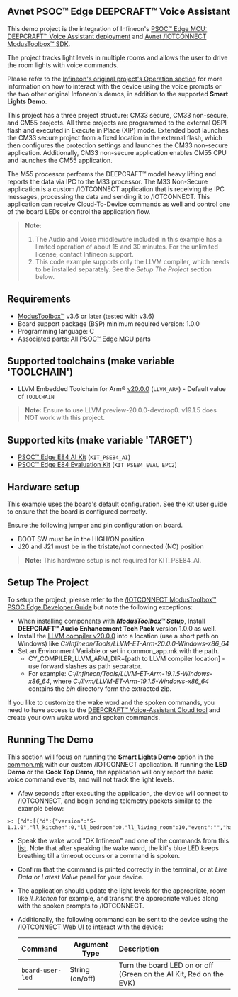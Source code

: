 ## Avnet PSOC™ Edge DEEPCRAFT™ Voice Assistant

This demo project is the integration of 
Infineon's [PSOC™ Edge MCU: DEEPCRAFT™ Voice Assistant deployment](https://github.com/Infineon/mtb-example-psoc-edge-voice-assistant-deploy)
and [Avnet /IOTCONNECT ModusToolbox&trade; SDK](https://github.com/avnet-iotconnect/avnet-iotc-mtb-sdk). 

The project tracks light levels in multiple rooms and allows the user to 
drive the room lights with voice commands.

Please refer to the 
[Infineon's original project's Operation section](https://github.com/Infineon/mtb-example-psoc-edge-voice-assistant-deploy?tab=readme-ov-file#operation)
for more information on how to interact with the device using the voice prompts or the two other original Infoneon's demos, 
in addition to the supported **Smart Lights Demo**.

This project has a three project structure: CM33 secure, CM33 non-secure, and CM55 projects. All three projects are programmed to the external QSPI flash and executed in Execute in Place (XIP) mode. Extended boot launches the CM33 secure project from a fixed location in the external flash, which then configures the protection settings and launches the CM33 non-secure application. Additionally, CM33 non-secure application enables CM55 CPU and launches the CM55 application.

The M55 processor performs the DEEPCRAFT™ model heavy lifting and reports the data via IPC to the M33 processor.
The M33 Non-Secure application is a custom /IOTCONNECT application that is receiving the IPC messages, 
processing the data and sending it to /IOTCONNECT. 
This application can receive Cloud-To-Device commands as well and control one of the board LEDs or control the application flow.    

> **Note:**
> 1. The Audio and Voice middleware included in this example has a limited operation of about 15 and 30 minutes. For the unlimited license, contact Infineon support.
> 2. This code example supports only the LLVM compiler, which needs to be installed separately. See the *Setup The Project* section below.

## Requirements

- [ModusToolbox&trade;](https://www.infineon.com/modustoolbox) v3.6 or later (tested with v3.6)
- Board support package (BSP) minimum required version: 1.0.0
- Programming language: C
- Associated parts: All [PSOC&trade; Edge MCU](https://www.infineon.com/products/microcontroller/32-bit-psoc-arm-cortex/32-bit-psoc-edge-arm) parts

## Supported toolchains (make variable 'TOOLCHAIN')

- LLVM Embedded Toolchain for Arm&reg; [v20.0.0](https://github.com/ARM-software/LLVM-embedded-toolchain-for-Arm/releases/tag/preview-20.0.0-devdrop0) (`LLVM_ARM`) - Default value of `TOOLCHAIN`

> **Note:**
> Ensure to use LLVM preview-20.0.0-devdrop0. v19.1.5 does NOT work with this project. 


## Supported kits (make variable 'TARGET')

- [PSOC&trade; Edge E84 AI Kit](https://www.infineon.com/KIT_PSE84_AI) (`KIT_PSE84_AI`)
- [PSOC&trade; Edge E84 Evaluation Kit](https://www.infineon.com/KIT_PSE84_EVAL) (`KIT_PSE84_EVAL_EPC2`)

## Hardware setup

This example uses the board's default configuration. 
See the kit user guide to ensure that the board is configured correctly.

Ensure the following jumper and pin configuration on board.
- BOOT SW must be in the HIGH/ON position
- J20 and J21 must be in the tristate/not connected (NC) position

> **Note:** This hardware setup is not required for KIT_PSE84_AI.

## Setup The Project

To setup the project, please refer to the 
[/IOTCONNECT ModusToolbox&trade; PSOC Edge Developer Guide](DEVELOPER_GUIDE.md)
but note the following exceptions:
 - When installing components with ***ModusToolbox&trade; Setup***, Install **DEEPCRAFT™ Audio Enhancement Tech Pack** version 1.0.0 as well.
 - Install the [LLVM compiler v20.0.0](https://github.com/ARM-software/LLVM-embedded-toolchain-for-Arm/releases/tag/preview-20.0.0-devdrop0)
into a location (use a short path on Windows) like *C:/Infineon/Tools/LLVM-ET-Arm-20.0.0-Windows-x86_64*
 - Set an Environment Variable or set in common_app.mk with the path.
   - CY_COMPILER_LLVM_ARM_DIR=[path to LLVM compiler location] - use forward slashes as path separator. 
   - For example: *C:/Infineon/Tools/LLVM-ET-Arm-19.1.5-Windows-x86_64*, where  *C:/llvm/LLVM-ET-Arm-19.1.5-Windows-x86_64* contains the *bin* directory form the extracted zip.

If you like to customize the wake word and the spoken commands, you need to have access to the [DEEPCRAFT&trade; Voice-Assistant Cloud tool](https://deepcraft-voice-assistant.infineon.com/) and create your own wake word and spoken commands.

## Running The Demo

This section will focus on running the **Smart Lights Demo** option in the [common.mk](common.mk) with our custom /IOTCONNECT application. 
If running the **LED Demo** or the **Cook Top Demo**, the application will only report the basic voice command events, 
and will not track the light levels.

- Afew seconds after executing the application, the device will connect to /IOTCONNECT, and begin sending telemetry packets similar to the example below:
```
>: {"d":[{"d":{"version":"S-1.1.0","ll_kitchen":0,"ll_bedroom":0,"ll_living_room":10,"event":"","has_event":false,"microphone_active":true}}]}
```

- Speak the wake word "OK Infineon" and one of the commands from this
[list](./proj_cm55/va_models/Smart_Lights_Demo/command_list_Smart_Lights_Demo.txt). 
Note that after speaking the wake word, the kit's blue LED keeps breathing till a timeout occurs or a command is spoken.
- Confirm that the command is printed correctly in the terminal, or at *Live Data* or *Latest Value* panel for your device.
- The application should update the light levels for the appropriate, room like *ll_kitchen* for example,
and transmit the appropriate values along with the spoken prompts to /IOTCONNECT.
- Additionally, the following command can be sent to the device using the /IOTCONNECT Web UI to interact with the device:

    | Command                  | Argument Type     | Description                                                        |
    |:-------------------------|-------------------|:-------------------------------------------------------------------|
    | `board-user-led`         | String (on/off)   | Turn the board LED on or off (Green on the AI Kit, Red on the EVK) |

          
